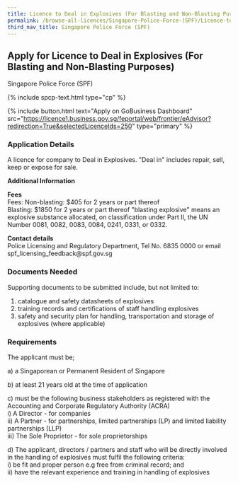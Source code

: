 ```yaml
---
title: Licence to Deal in Explosives (For Blasting and Non-Blasting Purposes)
permalink: /browse-all-licences/Singapore-Police-Force-(SPF)/Licence-to-Deal-in-Explosives-(For-Blasting-and-Non-Blasting-Purposes)
third_nav_title: Singapore Police Force (SPF)
---
```


## Apply for Licence to Deal in Explosives (For Blasting and Non-Blasting Purposes)

Singapore Police Force (SPF)

{% include spcp-text.html type="cp" %}

{% include button.html text="Apply on GoBusiness Dashboard" src="https://licence1.business.gov.sg/feportal/web/frontier/eAdvisor?redirection=True&selectedLicenceIds=250" type="primary" %}

### Application Details

<p>A licence for company to Deal in Explosives. "Deal in" includes repair, sell, keep or expose for sale.</p>

**Additional Information**

<p><strong>Fees</strong><br>
Fees: Non-blasting: $405 for 2 years or part thereof<br />Blasting: $1850 for 2 years or part thereof "blasting explosive" means an explosive substance allocated, on classification under Part II, the UN Number 0081, 0082, 0083, 0084, 0241, 0331, or 0332.</p>

<p><strong>Contact details</strong><br>Police Licensing and Regulatory Department, Tel No. 6835 0000 or email spf_licensing_feedback@spf.gov.sg</p>


### Documents Needed

<p>Supporting documents to be submitted include, but not limited to:</p>
<ol>
<li>catalogue and safety datasheets of explosives</li>
<li>training records and certifications of staff handling explosives</li>
<li>safety and security plan for handling, transportation and storage of explosives (where applicable)</li>
</ol>


### Requirements

<p>The applicant must be;</p>
<p>a) a Singaporean or Permanent Resident of Singapore</p>
<p>b) at least 21 years old at the time of application</p>
<p>c) must be the following business stakeholders as registered with the Accounting and Corporate Regulatory Authority (ACRA)<br />i) A Director - for companies<br />ii) A Partner - for partnerships, limited partnerships (LP) and limited liability partnerships (LLP)<br />iii) The Sole Proprietor - for sole proprietorships</p>
<p>d) The applicant, directors / partners and staff who will be directly involved in the handling of explosives must fulfil the following criteria:<br />i) be fit and proper person e.g free from criminal record; and<br />ii) have the relevant experience and training in handling of explosives</p>

